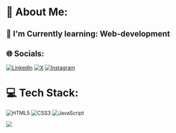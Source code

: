 # 💫 About Me:
## 🔭 I'm Currently learning: Web-development


## 🌐 Socials:
[![LinkedIn](https://img.shields.io/badge/LinkedIn-%230077B5.svg?logo=linkedin&logoColor=white)](https://www.linkedin.com/in/ashutoshraj1122?lipi=urn%3Ali%3Apage%3Ad_flagship3_profile_view_base_contact_details%3B4h6GE3V8Qd20amtbr6ewPQ%3D%3D)       [![X](https://img.shields.io/badge/X-black.svg?logo=X&logoColor=white)](https://x.com/AshutoshRaj1122)       [![Instagram](https://img.shields.io/badge/Instagram-%23E4405F.svg?logo=Instagram&logoColor=white)](https://www.instagram.com/ashutoshraj1122/)

# 💻 Tech Stack:
![HTML5](https://img.shields.io/badge/html5-%23E34F26.svg?style=for-the-badge&logo=html5&logoColor=white) ![CSS3](https://img.shields.io/badge/css3-%231572B6.svg?style=for-the-badge&logo=css3&logoColor=white) ![JavaScript](https://img.shields.io/badge/javascript-%23323330.svg?style=for-the-badge&logo=javascript&logoColor=%23F7DF1E)
<!-- # 📊 GitHub Stats:
![](https://github-readme-stats.vercel.app/api?username=AshutoshRaj1122&theme=dark&hide_border=false&include_all_commits=true&count_private=false)<br/>
![](https://github-readme-streak-stats.herokuapp.com/?user=AshutoshRaj1122&theme=dark&hide_border=false)<br/> -->
![](https://github-readme-stats.vercel.app/api/top-langs/?username=AshutoshRaj1122&theme=dark&hide_border=false&include_all_commits=true&count_private=false&layout=compact)


<!-- Proudly created with GPRM ( https://gprm.itsvg.in ) -->

